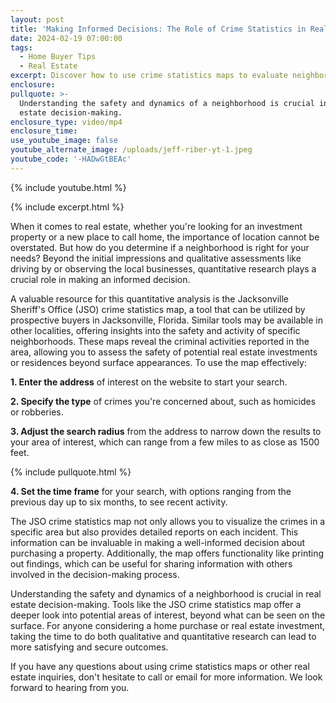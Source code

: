 ```yaml
---
layout: post
title: 'Making Informed Decisions: The Role of Crime Statistics in Real Estate'
date: 2024-02-19 07:00:00
tags:
  - Home Buyer Tips
  - Real Estate
excerpt: Discover how to use crime statistics maps to evaluate neighborhood safety.
enclosure:
pullquote: >-
  Understanding the safety and dynamics of a neighborhood is crucial in real
  estate decision-making.
enclosure_type: video/mp4
enclosure_time:
use_youtube_image: false
youtube_alternate_image: /uploads/jeff-riber-yt-1.jpeg
youtube_code: '-HADwGtBEAc'
---
```

{% include youtube.html %}

{% include excerpt.html %}

When it comes to real estate, whether you're looking for an investment property or a new place to call home, the importance of location cannot be overstated. But how do you determine if a neighborhood is right for your needs? Beyond the initial impressions and qualitative assessments like driving by or observing the local businesses, quantitative research plays a crucial role in making an informed decision.

A valuable resource for this quantitative analysis is the Jacksonville Sheriff's Office (JSO) crime statistics map, a tool that can be utilized by prospective buyers in Jacksonville, Florida. Similar tools may be available in other localities, offering insights into the safety and activity of specific neighborhoods. These maps reveal the criminal activities reported in the area, allowing you to assess the safety of potential real estate investments or residences beyond surface appearances. To use the map effectively:

**1\. Enter the address** of interest on the website to start your search.

**2\. Specify the type** of crimes you're concerned about, such as homicides or robberies.

**3\. Adjust the search radius** from the address to narrow down the results to your area of interest, which can range from a few miles to as close as 1500 feet.

{% include pullquote.html %}

**4\. Set the time frame** for your search, with options ranging from the previous day up to six months, to see recent activity.

The JSO crime statistics map not only allows you to visualize the crimes in a specific area but also provides detailed reports on each incident. This information can be invaluable in making a well-informed decision about purchasing a property. Additionally, the map offers functionality like printing out findings, which can be useful for sharing information with others involved in the decision-making process.

Understanding the safety and dynamics of a neighborhood is crucial in real estate decision-making. Tools like the JSO crime statistics map offer a deeper look into potential areas of interest, beyond what can be seen on the surface. For anyone considering a home purchase or real estate investment, taking the time to do both qualitative and quantitative research can lead to more satisfying and secure outcomes.

If you have any questions about using crime statistics maps or other real estate inquiries, don't hesitate to call or email for more information. We look forward to hearing from you.